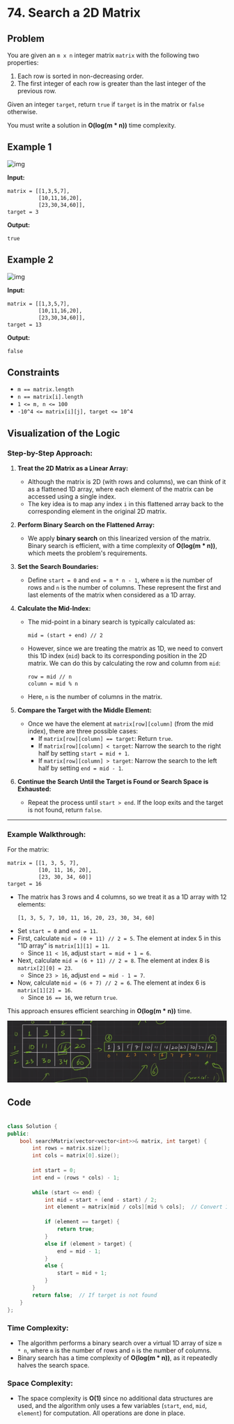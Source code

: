 # 74. Search a 2D Matrix


## Problem

You are given an `m x n` integer matrix `matrix` with the following two properties:

1. Each row is sorted in non-decreasing order.
2. The first integer of each row is greater than the last integer of the previous row.

Given an integer `target`, return `true` if `target` is in the matrix or `false` otherwise.

You must write a solution in **O(log(m * n))** time complexity.

## Example 1
![img](https://assets.leetcode.com/uploads/2020/10/05/mat.jpg)

**Input:** 
``` 
matrix = [[1,3,5,7],
          [10,11,16,20],
          [23,30,34,60]], 
target = 3
```

**Output:** 
```
true
```

## Example 2

![img](https://assets.leetcode.com/uploads/2020/10/05/mat2.jpg)

**Input:** 
``` 
matrix = [[1,3,5,7],
          [10,11,16,20],
          [23,30,34,60]], 
target = 13
```

**Output:** 
```
false
```

## Constraints

- `m == matrix.length`
- `n == matrix[i].length`
- `1 <= m, n <= 100`
- `-10^4 <= matrix[i][j], target <= 10^4`

## Visualization of the Logic

### Step-by-Step Approach:

1. **Treat the 2D Matrix as a Linear Array:**
   - Although the matrix is 2D (with rows and columns), we can think of it as a flattened 1D array, where each element of the matrix can be accessed using a single index.
   - The key idea is to map any index `i` in this flattened array back to the corresponding element in the original 2D matrix.
   
2. **Perform Binary Search on the Flattened Array:**
   - We apply **binary search** on this linearized version of the matrix. Binary search is efficient, with a time complexity of **O(log(m * n))**, which meets the problem's requirements.

3. **Set the Search Boundaries:**
   - Define `start = 0` and `end = m * n - 1`, where `m` is the number of rows and `n` is the number of columns. These represent the first and last elements of the matrix when considered as a 1D array.

4. **Calculate the Mid-Index:**
   - The mid-point in a binary search is typically calculated as:
     ```
     mid = (start + end) // 2
     ```
   - However, since we are treating the matrix as 1D, we need to convert this 1D index (`mid`) back to its corresponding position in the 2D matrix. We can do this by calculating the row and column from `mid`:
     ```
     row = mid // n
     column = mid % n
     ```
   - Here, `n` is the number of columns in the matrix.

5. **Compare the Target with the Middle Element:**
   - Once we have the element at `matrix[row][column]` (from the mid index), there are three possible cases:
     - If `matrix[row][column] == target`: Return `true`.
     - If `matrix[row][column] < target`: Narrow the search to the right half by setting `start = mid + 1`.
     - If `matrix[row][column] > target`: Narrow the search to the left half by setting `end = mid - 1`.

6. **Continue the Search Until the Target is Found or Search Space is Exhausted:**
   - Repeat the process until `start > end`. If the loop exits and the target is not found, return `false`.

---

### Example Walkthrough:

For the matrix:
```
matrix = [[1, 3, 5, 7],
          [10, 11, 16, 20],
          [23, 30, 34, 60]]
target = 16
```

- The matrix has 3 rows and 4 columns, so we treat it as a 1D array with 12 elements:
  ```
  [1, 3, 5, 7, 10, 11, 16, 20, 23, 30, 34, 60]
  ```
- Set `start = 0` and `end = 11`.
- First, calculate `mid = (0 + 11) // 2 = 5`. The element at index 5 in this "1D array" is `matrix[1][1] = 11`.
  - Since `11 < 16`, adjust `start = mid + 1 = 6`.
- Next, calculate `mid = (6 + 11) // 2 = 8`. The element at index 8 is `matrix[2][0] = 23`.
  - Since `23 > 16`, adjust `end = mid - 1 = 7`.
- Now, calculate `mid = (6 + 7) // 2 = 6`. The element at index 6 is `matrix[1][2] = 16`.
  - Since `16 == 16`, we return `true`.

This approach ensures efficient searching in **O(log(m * n))** time.

![img](https://github.com/shyama7004/LeetcodeProblems/blob/main/Problems%20Day%2031-40/Images/12.png)


## Code

```cpp

class Solution {
public:
    bool searchMatrix(vector<vector<int>>& matrix, int target) {
        int rows = matrix.size();
        int cols = matrix[0].size();
        
        int start = 0;
        int end = (rows * cols) - 1;

        while (start <= end) {
            int mid = start + (end - start) / 2;
            int element = matrix[mid / cols][mid % cols];  // Convert 1D index to 2D matrix index

            if (element == target) {
                return true;
            }
            else if (element > target) {
                end = mid - 1;
            } 
            else {
                start = mid + 1;
            }
        }
        return false;  // If target is not found
    }
};
```
### Time Complexity:
- The algorithm performs a binary search over a virtual 1D array of size `m * n`, where `m` is the number of rows and `n` is the number of columns.
- Binary search has a time complexity of **O(log(m * n))**, as it repeatedly halves the search space.

### Space Complexity:
- The space complexity is **O(1)** since no additional data structures are used, and the algorithm only uses a few variables (`start`, `end`, `mid`, `element`) for computation. All operations are done in place.

